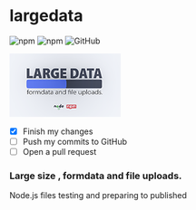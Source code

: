 # largedata 
![npm](https://img.shields.io/npm/v/largedata.svg?style=flat) ![npm](https://img.shields.io/npm/dt/largedata) ![GitHub](https://img.shields.io/github/license/mashape/apistatus.svg)


![logo](https://github.com/Nodeclient/largedata/blob/master/image.png)

- [x] Finish my changes
- [ ] Push my commits to GitHub
- [ ] Open a pull request

### Large size , formdata and file uploads.
Node.js files testing and preparing to published

